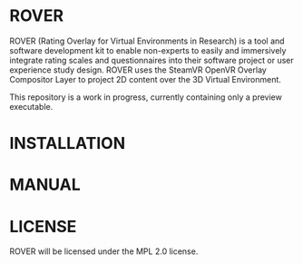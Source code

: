 # ROVER
ROVER (Rating Overlay for Virtual Environments in Research) is a tool and software development kit to enable non-experts to easily and immersively integrate rating scales and questionnaires into their software project or user experience study design. ROVER uses the SteamVR OpenVR Overlay Compositor Layer to project 2D content over the 3D Virtual Environment.

This repository is a work in progress, currently containing only a preview executable.

# INSTALLATION

# MANUAL

# LICENSE
ROVER will be licensed under the MPL 2.0 license.
